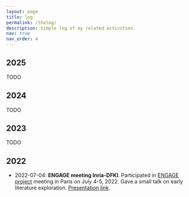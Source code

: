 ```yaml
---
layout: page
title: log
permalink: /thelog/
description: Simple log of my related activities.
nav: true
nav_order: 4
---
```


## 2025

TODO

## 2024

TODO

## 2023

TODO

## 2022

- 2022-07-04: **ENGAGE meeting Inria-DFKI**. Participated in [ENGAGE project](https://engage.inria.fr/) meeting in Paris on July 4-5, 2022. Gave a small talk on early literature exploration. [Presentation link](https://engage.inria.fr/files/2022/07/simulation-based-inference-and-generative-nn.pdf).
